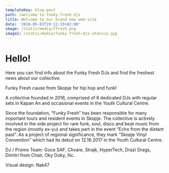 ```yaml
---
templateKey: blog-post
path: /welcome-to-funky-fresh-djs
title: Welcome to our brand new web-site
date: '2018-05-03T19:12:33+02:00'
image: /static/media/ffresh.png
image2: /static/media/funky-fresh-djs-stanica.jpg
---
```

# Hello!

Here you can find info about the Funky Fresh DJs and find the freshest news about our collective.

Funky Fresh cause from Skopje for hip hop and funk!

A collective founded in 2016, comprised of 8 dedicated DJs with regular sets in Kapan An and occasional events in the Youth Cultural Centre.

Since the foundation, “Funky Fresh” has been responsible for many important tours and resident events in Skopje. The collective is actively involved in the side project for rare funk, soul, disco and beat music from the region (mostly ex-yu) and takes part in the event “Echo from the distant past”. As a project of regional significance, they mark “Skopje Vinyl Convention” which had its debut on 12.16.2017 in the Youth Cultural Centre.

DJ / Promo Team: Goce SAF, Chvare, Strajk, HyperTech, Drazi Drags, Dimitri from Chair, Oky Doky, Ilic.

Visual design: Nak47
